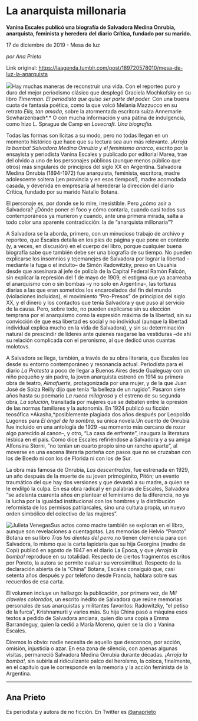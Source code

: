 # La anarquista millonaria

**Vanina Escales publicó una biografía de Salvadora Medina Onrubia, anarquista, feminista y heredera del diario Crítica, fundado por su marido.**

17 de diciembre de 2019 - Mesa de luz

_por Ana Prieto_

Link original: https://laagenda.tumblr.com/post/189720578010/mesa-de-luz-la-anarquista

![](https://64.media.tumblr.com/790ff91a13590e1640dfc9620d058c91/86133c54e318bb4b-17/s500x750/06490e6528a1639238bde82c73e0cbf1800c0340.jpg)Hay muchas maneras de reconstruir una vida. Con el reporteo puro y duro del
mejor periodismo clásico que desplegó Graciela Mochkofsky en su libro *Timerman. El
periodista que quiso ser parte del poder.* Con una buena cuota de fantasía
poética, como la que volcó Melania Mazzucco en su
retrato *Ella, tan amada*, sobre la atormentada escritora suiza Annemarie
Scwharzenbach*.* O con mucha información y una pátina de indulgencia, como
hizo L.
Sprague de Camp en *Lovecraft. Una biografía.* 

Todas las formas
son lícitas a su modo, pero no todas llegan en un momento histórico que hace
que su lectura sea aun más relevante. *¡Arroja la bomba! Salvadora Medina
Onrubia y el feminismo anarco*, escrito por la ensayista y periodista Vanina
Escales y publicado por editorial Marea, trae del olvido a uno de los
personajes públicos (aunque menos público que otros) más singulares de
principios del siglo XX en Argentina. Salvadora Medina Onrubia (1894-1972) fue
anarquista, feminista, escritora, madre adolescente soltera (¡en provincia y en
esos tiempos!), madre acomodada casada, y devenida en empresaria al herederar
la dirección del diario Crítica, fundado por su marido Natalio Botana. 

El
personaje es, por donde se lo mire, irresistible. Pero ¿cómo asir a Salvadora?
¿Dónde poner el foco y cómo contarla, cuando casi todos sus contemporáneos ya
murieron y cuando, ante una primera mirada, salta a todo color una aparente
contradicción: la de “anarquista millonaria”? 

A
Salvadora se la aborda, primero, con un minucioso trabajo de archivo y
reporteo, que Escales detalla en los pies de página y que pone en contexto (y,
a veces, en discusión) en el cuerpo del libro, porque cualquier buena biografía
sabe que también debe ser una biografía de su tiempo. No pueden explicarse los
insomnios y tejemanejes de Salvadora por lograr la libertad –mediante la fuga o
el indulto– de Simón Radowitzky, preso en Usuahia desde que asesinara al jefe
 de policía de la Capital Federal Ramón Falcón, sin explicar la represión
del 1 de mayo de 1909, el estigma que ya acarreaba el anarquismo con o sin
bombas –y no solo en Argentina–, las torturas diarias a las que eran sometidos
los encarcelados del fin del mundo (violaciones incluidas), el movimiento
“Pro-Presos” de principios del siglo XX, y el dinero y los contactos que tenía
Salvadora y que puso al servicio de la causa. Pero, sobre todo, no pueden
explicarse sin su elección temprana por el anarquismo como la expresión máxima
de la libertad, sin su convicción de que esa libertad es social y no individual
(aunque la libertad individual explica mucho en la vida de Salvadora), y sin su
determinación natural de prescindir de líderes ante quienes rasgarse las
vestiduras –de ahí su relación complicada con el peronismo, al que dedicó unas
cuantas molotovs. 

A
Salvadora se llega, también, a través de su obra literaria, que Escales lee
desde su entorno contemporáneo y resonancia actual. Periodista para el diario *La
Protesta* a poco de llegar a Buenos Aires desde Gualeguay con un niño
pequeño y sin padre, la joven anarquista estrenó en 1914 su primera obra de
teatro, *Almafuerte,* protagonizada por una mujer, y de la que Juan José
de Soiza Reilly dijo que tenía “la belleza de un rugido”. Pasaron siete años
hasta su poemario *La rueca milagrosa* y el estreno de su segunda obra, *La
solución,* transitada por mujeres que se debaten entre la opresión de las
normas familiares y la autonomía. En 1924 publicó su ficción teosófica *Akasha,*posiblemente plagiada dos años después  por Leopoldo Lugones
para *El ángel de la sombra,* su única novela.Un cuento de
Onrubia fue incluido en una antología de 1929 –su momento más cercano de rozar
algo parecido al canon–, y otro, “La casa de enfrente”, inaugura la literatura
lésbica en el país. Como dice Escales refiriéndose a Salvadora y a su amiga
Alfonsina Storni, “no tenían un cuarto propio sino un rancho aparte”, al
moverse en una escena literaria porteña con pasos que no se cruzaban con los de
Boedo ni con los de Florida ni con los de Sur. 

La
obra más famosa de Onrubia, *Las descentradas*, fue estrenada en 1929, un
año después de la muerte de su joven primogénito, Pitón; un evento traumático
del que hay dos versiones y que devastó a su madre, a quien se le endilgó la
culpa. En esa obra radical y en palabras de Escales, Salvadora “se adelanta
cuarenta años en plantear el feminismo de la diferencia, no ya la lucha por la
igualdad institucional con los hombres y la distribución reformista de los
permisos patriarcales, sino una cultura propia, un nuevo orden simbólico del
colectivo de las mujeres”. 

![Julieta Venegas](https://64.media.tumblr.com/ea5a2c233e6640dddb56fef3d554ddcb/86133c54e318bb4b-ba/s250x400/89bec859adfab02c22c78b44c01d79ad0181ef0a.jpg)Sus
actos como madre también se exploran en el libro, aunque son revelaciones a
cuentagotas. Las memorias de Helvio “Poroto” Botana en su libro *Tras los
dientes del perro*,no tienen clemencia para con Salvadora, lo mismo
que la carta lapidaria que su hija Georgina (madre de Copi) publicó en agosto
de 1947 en el diario La Época, y que *¡Arroja la bomba!* reproduce en su
totalidad. Respecto de ciertos fragmentos escritos por Poroto, la autora se
permite evaluar su verosimilitud. Respecto de la declaración abierta de la
“China” Botana, Escales consiguió que, casi setenta años después y por teléfono
desde Francia, hablara sobre sus recuerdos de esa carta. 

El
volumen incluye un hallazgo: la publicación, por primera vez, de *Mil
claveles colorados,* un escrito inédito de Salvadora que reúne memorias
personales de sus anarquistas y militantes favoritos: Radowitzky, “el petiso de
la furca”, Krishnamurti y varios más. Su hija China pasó a máquina esos textos
a pedido de Salvadora anciana, quien dio una copia a Emma Barrandeguy, quien la
cedió a María Moreno, quien se la dio a Vanina Escales. 

Diremos
lo obvio: nadie necesita de aquello que desconoce, por acción, omisión,
injusticia o azar. En esa zona de silencio, con apenas algunas visitas, permaneció
Salvadora Medina Onrubia durante décadas. *¡Arroja la bomba!,* sin
subirla al ridiculizante palco del heroísmo, la coloca, finalmente, en el
capítulo que le corresponde en la memoria y la acción feminista de la
Argentina.



---

Ana Prieto
----------

 Es periodista y autora de no ficción. En Twitter es [@anaprieto](https://twitter.com/anaprieto) 

